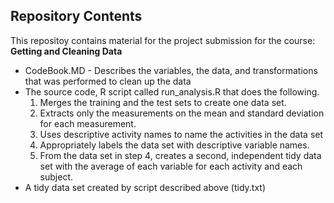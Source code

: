 ## Repository Contents

This repositoy contains material for the project submission for the course: **Getting and Cleaning Data**

* CodeBook.MD - Describes the variables, the data, and transformations that was performed to clean up the data  
* The source code, R script called run_analysis.R that does the following.
  1. Merges the training and the test sets to create one data set.
  2. Extracts only the measurements on the mean and standard deviation for each measurement. 
  3. Uses descriptive activity names to name the activities in the data set
  4. Appropriately labels the data set with descriptive variable names. 
  5. From the data set in step 4, creates a second, independent tidy data set with the average of each variable for each activity and each subject.
* A tidy data set created by script described above (tidy.txt)
